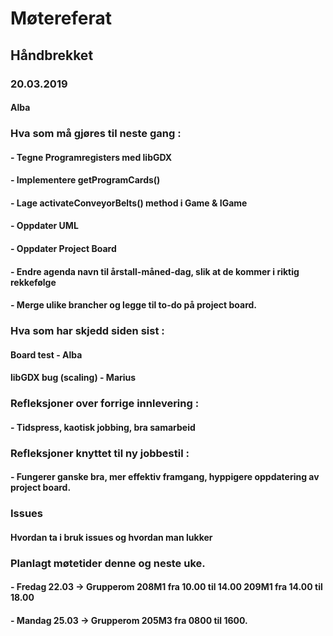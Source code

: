 # Møtereferat
## Håndbrekket
### 20.03.2019
#### Alba

### Hva som må gjøres til neste gang :
#### - Tegne Programregisters med libGDX
#### - Implementere getProgramCards()
#### - Lage activateConveyorBelts() method i Game & IGame 
#### - Oppdater UML
#### - Oppdater Project Board
#### - Endre agenda navn til årstall-måned-dag, slik at de kommer i riktig rekkefølge
#### - Merge ulike brancher og legge til to-do på project board.

### Hva som har skjedd siden sist : 
#### Board test - Alba
#### libGDX bug (scaling) - Marius

### Refleksjoner over forrige innlevering : 
#### - Tidspress, kaotisk jobbing, bra samarbeid

### Refleksjoner knyttet til ny jobbestil :
#### - Fungerer ganske bra, mer effektiv framgang, hyppigere oppdatering av project board. 

### Issues
#### Hvordan ta i bruk issues og hvordan man lukker

### Planlagt møtetider denne og neste uke. 
#### - Fredag 22.03 -> Grupperom 208M1 fra 10.00 til 14.00 209M1 fra 14.00 til 18.00
#### - Mandag 25.03 -> Grupperom 205M3 fra 0800 til 1600. 

